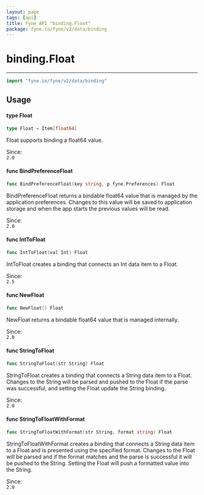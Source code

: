 ```yaml
---
layout: page
tags: [api]
title: Fyne API "binding.Float"
package: fyne.io/fyne/v2/data/binding
---
```


# binding.Float
---
```go
import "fyne.io/fyne/v2/data/binding"
```

## Usage

#### type Float

```go
type Float = Item[float64]
```

Float supports binding a float64 value.


<div class="since">Since: <code>
2.0</code></div>

#### func  BindPreferenceFloat

```go
func BindPreferenceFloat(key string, p fyne.Preferences) Float
```
BindPreferenceFloat returns a bindable float64 value that is managed by the application preferences. Changes to this value will be saved to application storage and when the app starts the previous values will be read.


<div class="since">Since: <code>
2.0</code></div>

#### func  IntToFloat

```go
func IntToFloat(val Int) Float
```
IntToFloat creates a binding that connects an Int data item to a Float.


<div class="since">Since: <code>
2.5</code></div>

#### func  NewFloat

```go
func NewFloat() Float
```
NewFloat returns a bindable float64 value that is managed internally.


<div class="since">Since: <code>
2.0</code></div>

#### func  StringToFloat

```go
func StringToFloat(str String) Float
```
StringToFloat creates a binding that connects a String data item to a Float. Changes to the String will be parsed and pushed to the Float if the parse was successful, and setting the Float update the String binding.


<div class="since">Since: <code>
2.0</code></div>

#### func  StringToFloatWithFormat

```go
func StringToFloatWithFormat(str String, format string) Float
```
StringToFloatWithFormat creates a binding that connects a String data item to a Float and is presented using the specified format. Changes to the Float will be parsed and if the format matches and the parse is successful it will be pushed to the String. Setting the Float will push a formatted value into the String.


<div class="since">Since: <code>
2.0</code></div>
